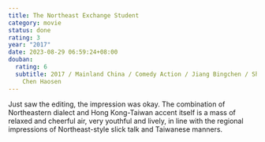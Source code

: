 ```yaml
---
title: The Northeast Exchange Student
category: movie
status: done
rating: 3
year: "2017"
date: 2023-08-29 06:59:24+08:00
douban:
  rating: 6
  subtitle: 2017 / Mainland China / Comedy Action / Jiang Bingchen / Shi Yuanting,
    Chen Haosen
---
```


Just saw the editing, the impression was okay. The combination of Northeastern dialect and Hong Kong-Taiwan accent itself is a mass of relaxed and cheerful air, very youthful and lively, in line with the regional impressions of Northeast-style slick talk and Taiwanese manners.
